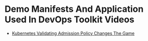 # Demo Manifests And Application Used In DevOps Toolkit Videos

* [Kubernetes Validating Admission Policy Changes The Game](https://youtu.be/EsZcDUaSUss)

